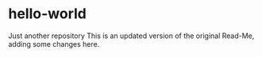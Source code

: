 # hello-world
Just another repository
This is an updated version of the original Read-Me, adding some changes here.
